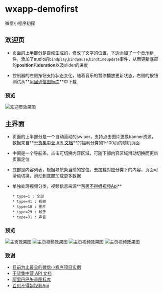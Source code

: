 # wxapp-demofirst
微信小程序初探


## 欢迎页

* 页面的上半部分是自动生成的，修改了文字的位置，下边添加了一个音乐组件，添加了audio的`bindplay`,`bindpause`,`bindtimeupdate`事件，从而更新底部的**position**和**duration**以及slider的进度

* 控制器的左侧按钮支持状态变化，随着音乐的暂停播放更新状态，右侧的按钮测试从**[阿里通信图标库](http://www.iconfont.cn/collections/show/29)**中下载


### 预览
![欢迎页效果图](pic4readme/pic1.png)


## 主界面

* 页面的上半部分是一个自动滚动的swiper，支持点击图片更换banner资源，数据来自**[干货集中营 API 文档](http://gank.io/api)**的福利分类的1-100页的随机页面
* 中间是一个导航条，点击可切换内容区域，可随下部内容区域滑动切换而更新页面定位
* 底部是内容列表，根据导航条当前的定位，去加载对应分类下的内容，页面可滑动切换，滑动到底部加载更多数据
* 单独处理视频分类，视频信息来源**[百思不得姐视频Api](http://api.budejie.com/api/api_open.php?a=list&c=data&type=41)**

      * type=1 : 全部
      * type=41 : 视频
      * type=10 : 图片
      * type=29 : 段子
      * type=31 : 声音
  
### 预览

![主页效果图](pic4readme/pic2.png)
![主页视频效果图](pic4readme/pic3.png)
![主页视频效果图](pic4readme/pic4.png)
![主页视频效果图](pic4readme/pic5.png)

### 致谢

* [目前为止最全的微信小程序项目实例](http://blog.csdn.net/zuoliangzhu/article/details/53862576)
* [干货集中营 API 文档](http://gank.io/api)
* [阿里巴巴矢量图标库](http://www.iconfont.cn/plus/collections/index?spm=a313x.7781069.1998910419.3.oS4Wxy)
* [百思不得姐视频Api](http://api.budejie.com/api/api_open.php?a=list&c=data&type=41)

